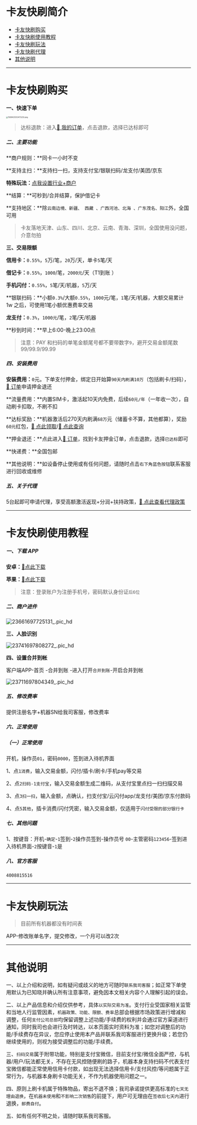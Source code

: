 # 卡友快刷简介

- [卡友快刷购买](#卡友购买)
- [卡友快刷使用教程](#卡友使用教程)
- [卡友快刷玩法](#卡友快刷玩法)
- [卡友快刷代理](agent/kyks.md)
- [其他说明](#其他说明)

---

# 卡友快刷购买

**一、快速下单**

[<img src="https://wiki.zjkmkj.com/media/202301041325600.png" alt="1569425353473233.png" style="zoom:33%;" />](https://kmshop.zjkmkj.com/pages/goods_details/index?id=55)

> 达标退款：进入[:link: 我的订单](http://kmshop.zjkmkj.com/pages/users/order_list/index)，点击退款，选择已达标即可

##### 二、主要功能

**商户规则：**同卡一小时不变

**支持主扫：**支持扫一扫，支持支付宝/银联扫码/龙支付/美团/京东

**特殊玩法：**[点我设置行业+商户](#卡友玩法)

**结算：**可秒到/合并结算，保护借记卡

**支持地区：**除`云南边境、新疆、 西藏 、广西河池、北海 、广东茂名、阳江`外，全国可用

> 卡友落地天津、山东、四川、北京、云南、青海、深圳，全国使用没问题，介意勿拍

**三、交易限额**

**信用卡：**`0.55%`，`5`万/笔，`20`万/天，单卡`5`笔/天

**借记卡：**`0.55%`，`1000`/笔，`2000元`/天（T1到账 ）

**手机闪付：**`0.55%`，`5`笔/天/机器，`5`万/天

**银联扫码：**小额`0.3%`/大额`0.55%`，`1000`元/笔，`1`笔/天/机器，大额交易累计 1w 之后，可使用1笔小额优惠费率交易

**龙支付：**`0.3%`，`1000元`/笔，`2`笔/天/机器

**秒到时间：**早上6:00-晚上23:00点

> 注意：PAY 和扫码的单笔金额尾号都不要带数字`9`，避开交易金额尾数99/99.9/99.99
>

##### 四、安装费用

**安装费用：**`0`元。下单支付押金，绑定日开始算`90天内刷满10万`（包括刷卡/扫码），[:link: 订单](http://kmshop.zjkmkj.com/pages/users/order_list/index)申请押金退还

**流量费用：**内置SIM卡，激活起10天内免费，后续`60元/年`（一年收一次），自动刷卡扣取，不刷不扣

**达标奖励：**机器激活后270天内刷满`68万`元（储蓄卡不算，其他都算），奖励`60元`红包，[:link: 点此领取](http://u.zjkmkj.com/3rjAT)/[:link: 点此查询](http://u.zjkmkj.com/XToWp)

**押金退还：**点此进入[:link: 订单](http://kmshop.zjkmkj.com/pages/users/order_list/index)，找到卡友押金订单，点击退款，选择`已达标`即可

**快递费：**全国包邮

**其他说明：**如设备停止使用或有任何问题，请随时点击`右下角蓝色按钮`联系客服进行回收或维修

##### 五、关于代理

5台起即可申请代理，享受高额激活返现+分润+扶持政策，[:link: 点此查看代理政策](agent/kyzf.md)

------

# 卡友快刷使用教程

##### 一、下载 APP

**安卓：**[:link:点此下载](http://u.zjkm.xyz/Yn3Zv)

**苹果：**[:link:点此下载](http://u.zjkm.xyz/Weoc0)

> 注意：登录账户为注册手机号，密码默认身份证`后6位`

##### 二、商户进件

![23661697725131_.pic_hd](https://wiki.zjkmkj.com/media/202310192219848.jpg)



**三、人脸识别**

![23741697808272_.pic_hd](https://wiki.zjkmkj.com/media/202310202124307.jpg)

**四、设置合并到帐**

客户端APP-首页 -合并到账 -进入打开`合并到账`-开启合并到帐

![23711697804349_.pic_hd](https://wiki.zjkmkj.com/media/202310202019210.jpg)

##### 五、修改费率

提供注册名字+机器SN给我司客服，修改费率

##### 六、正常使用

##### （一）正常使用

开机，操作员`01`，密码`0000`，签到进入待机界面

1、点`1消费`，输入交易金额，闪付/插卡/刷卡/手机pay等交易

2、点`2扫码-1支付宝`，输入交易金额生成二维码，从支付宝里点扫一扫扫描交易

3、点`3扫一扫`，输入金额，点确认，扫支付宝/云闪付app/龙支付/美团/京东付款码

4、点`5其他`，插卡消费/闪付凭密，输入交易金额，仅适用于`闪付受限的部分银行卡`

##### 七、其他问题

1、按键音：开机-`确定`-`1`签到-`2`操作员签到-操作员号 `00`-主管密码`123456`-签到进入待机界面-`2`按键音-`1`是

##### 八、官方客服

`4008815516`

----

# 卡友快刷玩法

> 目前所有机器都没有时间表

APP-修改账单名字，提交修改，一个月可以改2次

---

# 其他说明

一、以上介绍和说明，如有疑问或歧义的地方可随时`联系我司客服`；如正常下单使用默认为已知晓并确认所有注意事项，避免因本文相关内容个人理解引起的误会。

二、以上产品信息和介绍仅供参考，具体`以实际交易为准`。支付行业受国家相关监管和当地人行监管因素，`机器政策、功能、限额、费率`总部会根据市场政策进行增减和调整，任何`支付公司总部`均保留调整上述功能/手续费的权利并会通过官方渠道进行通知，同时我司也会进行及时转达，以本页面实时资料为准；如您对调整后的功能/手续费存在异议，您应停止使用本产品并联系我司客服进行更换升级；若您仍继续使用的，则视为接受调整后的功能/手续费。

三、`扫码交易`属于附带功能，特别是支付宝微信，目前支付宝/微信全面严控，与机器/用户/玩法都无关，不存在无风控随便刷的路子，机器本身支持扫码不代表支付宝微信都能正常使用信用卡付款，如出现无法选择信用卡/支付风控/等问题属于正常行为，与机器本身刷卡功能无关，不作为机器使用问题之一。

四、原则上刷卡机属于特殊物品，寄出不退不换；我司承诺提供更高标准的`七天无理由退换`，在`机器未使用`和`不影响二次销售`的前提下，用户可无理由在`签收后七天内`进行退换，`邮费自付`。

五、如有任何不明之处，请随时联系我司客服。

